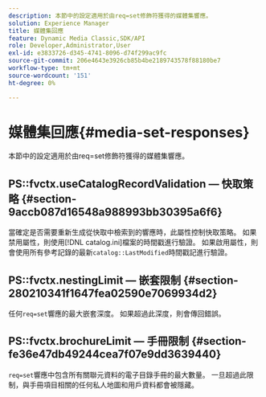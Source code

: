 ```yaml
---
description: 本節中的設定適用於由req=set修飾符獲得的媒體集響應。
solution: Experience Manager
title: 媒體集回應
feature: Dynamic Media Classic,SDK/API
role: Developer,Administrator,User
exl-id: e3833726-d345-4741-8096-d74f299ac9fc
source-git-commit: 206e4643e3926cb85b4be2189743578f88180be7
workflow-type: tm+mt
source-wordcount: '151'
ht-degree: 0%

---
```


# 媒體集回應{#media-set-responses}

本節中的設定適用於由req=set修飾符獲得的媒體集響應。

## PS::fvctx.useCatalogRecordValidation — 快取策略 {#section-9accb087d16548a988993bb30395a6f6}

當確定是否需要重新生成從快取中檢索到的響應時，此屬性控制快取策略。 如果禁用屬性，則使用[!DNL catalog.ini]檔案的時間戳進行驗證。 如果啟用屬性，則會使用所有參考記錄的最新`catalog::LastModified`時間戳記進行驗證。

## PS::fvctx.nestingLimit — 嵌套限制 {#section-280210341f1647fea02590e7069934d2}

任何`req=set`響應的最大嵌套深度。 如果超過此深度，則會傳回錯誤。

## PS::fvctx.brochureLimit — 手冊限制 {#section-fe36e47db49244cea7f07e9dd3639440}

`req=set`響應中包含所有關聯元資料的電子目錄手冊的最大數量。 一旦超過此限制，與手冊項目相關的任何私人地圖和用戶資料都會被隱藏。
